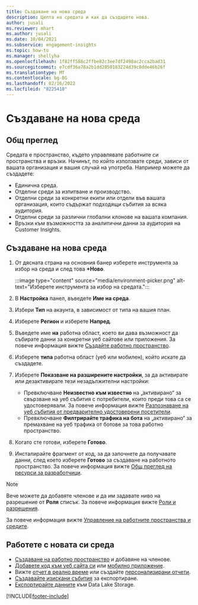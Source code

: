 ```yaml
---
title: Създаване на нова среда
description: Целта на средата и как да създадете нова.
author: jusali
ms.reviewer: mhart
ms.author: jusali
ms.date: 10/04/2021
ms.subservice: engagement-insights
ms.topic: how-to
ms.manager: shellyha
ms.openlocfilehash: 1f82ff588c2ffbe82c3ee7df2498ac2cca2bad31
ms.sourcegitcommit: e7cdf36a78a2b1dd2850183224d39c8dde46b26f
ms.translationtype: MT
ms.contentlocale: bg-BG
ms.lasthandoff: 02/16/2022
ms.locfileid: "8225410"
---
```

# <a name="create-a-new-environment"></a>Създаване на нова среда 

## <a name="overview"></a>Общ преглед

Средата е пространство, където управлявате работните си пространства и връзки. Начинът, по който използвате среди, зависи от вашата организация и вашия случай на употреба. Например можете да създадете:

- Единична среда.
- Отделни среди за изпитване и производство.
- Отделни среди за конкретни екипи или отдели във вашата организация, които съдържат подходящи събития за всяка аудитория.
- Отделни среди за различни глобални клонове на вашата компания.
- Връзки към възможността за аналитични данни за аудитория на Customer Insights.

## <a name="create-a-new-environment"></a>Създаване на нова среда

1. От дясната страна на основния банер изберете инструмента за избор на среда и след това **+Ново**.

   :::image type="content" source="media/environment-picker.png" alt-text="Изберете инструмента за избор на средата.":::

1. В **Настройка** панел, въведете **Име на среда**.

1. Избери **Тип** на акаунта, в зависимост от типа на вашия план.

1. Изберете **Регион** и изберете **Напред**. 

1. Въведете име **на** работна област, което ви дава възможност да събирате данни за конкретни уеб сайтове или приложения. За повече информация вижте [Създайте работно пространство](create-workspace.md).

1. Изберете **типа** работна област (уеб или мобилен), който искате да създадете. 

1. Изберете **Показване на разширените настройки**, за да активирате или дезактивирате тези незадължителни настройки:

   - Превключване **Неизвестно към известно** на „активирано“ за свързване на уеб събития с потребители, които преди това са се удостоверявали. За повече информация вижте [Разпознаване на уеб събития от предварително удостоверени посетители](unknown-to-known.md).
   - Превключване **Филтрирайте трафика на бота** на „активирано“ за премахване на уеб трафика от ботове за това работно пространство. 

1. Когато сте готови, изберете **Готово**. 

1. Инсталирайте фрагмент от код, за да започнете да получавате данни, след което изберете **Готово** за създаване на работното пространство. За повече информация вижте [Общ преглед на ресурси за разработчици](developer-resources.md).

> [!NOTE]
> Вече можете да добавяте членове и да им задавате ниво на разрешение от **Роля** списък. За повече информация вижте [Роли и разрешения](user-roles.md). 

За повече информация вижте [Управление на работните пространства и средите](manage-environments-workspaces.md).

## <a name="work-with-your-new-environment"></a>Работете с новата си среда

- [Създаване на работно пространство](../engagement-insights/create-workspace.md) и добавяне на членове.
- [Добавете код към уеб сайта си](../engagement-insights/instrument-website.md) или [мобилно приложение](../engagement-insights/developer-resources.md#capture-events-from-mobile-apps).
- Вижте [отчет в реално време](../engagement-insights/view-reports.md) или създайте [персонализирани отчети](../engagement-insights/custom-reports.md).
- [Създавайте изискани събития](../engagement-insights/refined-events.md) за експортиране.
- [Експортирайте данните](../engagement-insights/export-events.md) към Data Lake Storage.

[!INCLUDE[footer-include](../includes/footer-banner.md)]
